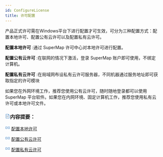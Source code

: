 ```yaml
---
id: ConfigureLicense
title: 许可配置
---
```

产品正式许可需在Windows平台下进行配置才可生效，可分为三种配置方式：配置本地许可、配置公有云许可以及配置私有云许可。

**配置本地许可** :通过 SuperMap 许可中心对本地许可进行配置。

**配置公有云许可** :在联网的情况下激活，登录 SuperMap 账户即可使用，不绑定计算机。

**配置私有云许可** :在局域网布设私有云许可服务器，不同机器通过服务地址即可获取指定的许可模块

如果您在外网环境工作，推荐您使用公有云许可，随时随地登录都可以使用SuperMap
平台软件。如果您在内网环境、固定计算机工作，推荐您使用私有云许可或本地许可文件。

### ![](img/read.gif)内容提要：

![](img/smalltitle.png) [配置本地许可](ConfigureLicense_Windows.html)

![](img/smalltitle.png) [配置公有云许可](ConfigureLicense_Online.html)

![](img/smalltitle.png) [配置私有云许可](ConfigureLicense_Private.html)

